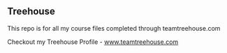 ## Treehouse 

This repo is for all my course files completed through teamtreehouse.com

Checkout my Treehouse Profile - www.teamtreehouse.com   